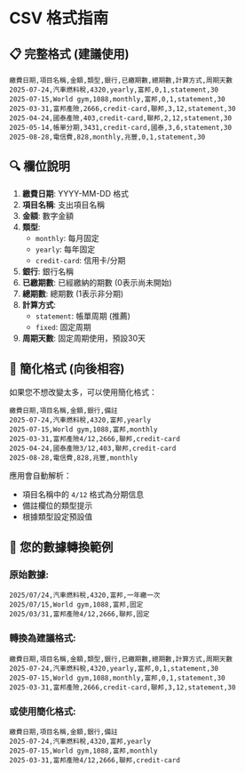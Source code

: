 # CSV 格式指南

## 📋 完整格式 (建議使用)

```csv
繳費日期,項目名稱,金額,類型,銀行,已繳期數,總期數,計算方式,周期天數
2025-07-24,汽車燃料稅,4320,yearly,富邦,0,1,statement,30
2025-07-15,World gym,1088,monthly,富邦,0,1,statement,30
2025-03-31,富邦產險,2666,credit-card,聯邦,3,12,statement,30
2025-04-24,國泰產險,403,credit-card,聯邦,2,12,statement,30
2025-05-14,帳單分期,3431,credit-card,國泰,3,6,statement,30
2025-08-28,電信費,828,monthly,兆豐,0,1,statement,30
```

## 🔍 欄位說明

1. **繳費日期**: YYYY-MM-DD 格式
2. **項目名稱**: 支出項目名稱
3. **金額**: 數字金額
4. **類型**: 
   - `monthly`: 每月固定
   - `yearly`: 每年固定
   - `credit-card`: 信用卡/分期
5. **銀行**: 銀行名稱
6. **已繳期數**: 已經繳納的期數 (0表示尚未開始)
7. **總期數**: 總期數 (1表示非分期)
8. **計算方式**: 
   - `statement`: 帳單周期 (推薦)
   - `fixed`: 固定周期
9. **周期天數**: 固定周期使用，預設30天

## 📝 簡化格式 (向後相容)

如果您不想改變太多，可以使用簡化格式：

```csv
繳費日期,項目名稱,金額,銀行,備註
2025-07-24,汽車燃料稅,4320,富邦,yearly
2025-07-15,World gym,1088,富邦,monthly
2025-03-31,富邦產險4/12,2666,聯邦,credit-card
2025-04-24,國泰產險3/12,403,聯邦,credit-card
2025-08-28,電信費,828,兆豐,monthly
```

應用會自動解析：
- 項目名稱中的 `4/12` 格式為分期信息
- 備註欄位的類型提示
- 根據類型設定預設值

## 🎯 您的數據轉換範例

### 原始數據:
```
2025/07/24,汽車燃料稅,4320,富邦,一年繳一次
2025/07/15,World gym,1088,富邦,固定
2025/03/31,富邦產險4/12,2666,聯邦,固定
```

### 轉換為建議格式:
```csv
繳費日期,項目名稱,金額,類型,銀行,已繳期數,總期數,計算方式,周期天數
2025-07-24,汽車燃料稅,4320,yearly,富邦,0,1,statement,30
2025-07-15,World gym,1088,monthly,富邦,0,1,statement,30
2025-03-31,富邦產險,2666,credit-card,聯邦,3,12,statement,30
```

### 或使用簡化格式:
```csv
繳費日期,項目名稱,金額,銀行,備註
2025-07-24,汽車燃料稅,4320,富邦,yearly
2025-07-15,World gym,1088,富邦,monthly
2025-03-31,富邦產險4/12,2666,聯邦,credit-card
```